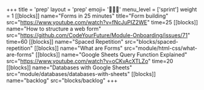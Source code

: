 +++
title = 'prep'
layout = 'prep'
emoji= '🧑🏾‍💻'
menu_level = ['sprint']
weight = 1
[[blocks]]
name="Forms in 25 minutes"
title="Form building"
src="https://www.youtube.com/watch?v=fNcJuPIZ2WE"
time=25
[[blocks]]
name="How to structure a web form"
src="https://github.com/CodeYourFuture/Module-Onboarding/issues/71"
time=60
[[blocks]]
name="Spaced Repetition"
src="blocks/spaced-repetition"
[[blocks]]
name="What are Forms"
src="module/html-css/what-are-forms"
[[blocks]]
name="Google Sheets Query Function Explained"
src="https://www.youtube.com/watch?v=oCKvAcXTLZo"
time=20
[[blocks]]
name="Databases with Google Sheets"
src="module/databases/databases-with-sheets"
[[blocks]]
name="backlog"
src="blocks/backlog"
+++
